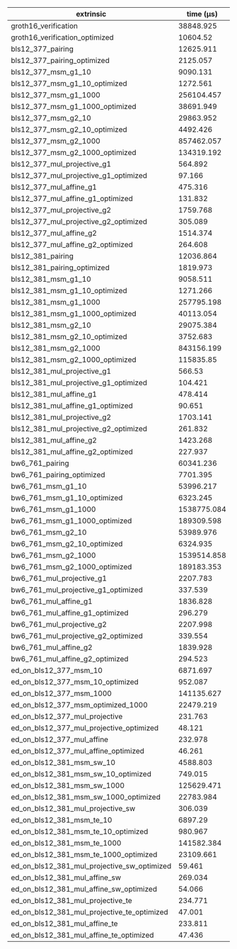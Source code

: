 | extrinsic                                   | time (µs)   |
| ------------------------------------------- | ----------- |
| groth16_verification                        | 38848.925   |
| groth16_verification_optimized              | 10604.52    |
| bls12_377_pairing                           | 12625.911   |
| bls12_377_pairing_optimized                 | 2125.057    |
| bls12_377_msm_g1_10                         | 9090.131    |
| bls12_377_msm_g1_10_optimized               | 1272.561    |
| bls12_377_msm_g1_1000                       | 256104.457  |
| bls12_377_msm_g1_1000_optimized             | 38691.949   |
| bls12_377_msm_g2_10                         | 29863.952   |
| bls12_377_msm_g2_10_optimized               | 4492.426    |
| bls12_377_msm_g2_1000                       | 857462.057  |
| bls12_377_msm_g2_1000_optimized             | 134319.192  |
| bls12_377_mul_projective_g1                 | 564.892     |
| bls12_377_mul_projective_g1_optimized       | 97.166      |
| bls12_377_mul_affine_g1                     | 475.316     |
| bls12_377_mul_affine_g1_optimized           | 131.832     |
| bls12_377_mul_projective_g2                 | 1759.768    |
| bls12_377_mul_projective_g2_optimized       | 305.089     |
| bls12_377_mul_affine_g2                     | 1514.374    |
| bls12_377_mul_affine_g2_optimized           | 264.608     |
| bls12_381_pairing                           | 12036.864   |
| bls12_381_pairing_optimized                 | 1819.973    |
| bls12_381_msm_g1_10                         | 9058.511    |
| bls12_381_msm_g1_10_optimized               | 1271.266    |
| bls12_381_msm_g1_1000                       | 257795.198  |
| bls12_381_msm_g1_1000_optimized             | 40113.054   |
| bls12_381_msm_g2_10                         | 29075.384   |
| bls12_381_msm_g2_10_optimized               | 3752.683    |
| bls12_381_msm_g2_1000                       | 843156.199  |
| bls12_381_msm_g2_1000_optimized             | 115835.85   |
| bls12_381_mul_projective_g1                 | 566.53      |
| bls12_381_mul_projective_g1_optimized       | 104.421     |
| bls12_381_mul_affine_g1                     | 478.414     |
| bls12_381_mul_affine_g1_optimized           | 90.651      |
| bls12_381_mul_projective_g2                 | 1703.141    |
| bls12_381_mul_projective_g2_optimized       | 261.832     |
| bls12_381_mul_affine_g2                     | 1423.268    |
| bls12_381_mul_affine_g2_optimized           | 227.937     |
| bw6_761_pairing                             | 60341.236   |
| bw6_761_pairing_optimized                   | 7701.395    |
| bw6_761_msm_g1_10                           | 53996.217   |
| bw6_761_msm_g1_10_optimized                 | 6323.245    |
| bw6_761_msm_g1_1000                         | 1538775.084 |
| bw6_761_msm_g1_1000_optimized               | 189309.598  |
| bw6_761_msm_g2_10                           | 53989.976   |
| bw6_761_msm_g2_10_optimized                 | 6324.935    |
| bw6_761_msm_g2_1000                         | 1539514.858 |
| bw6_761_msm_g2_1000_optimized               | 189183.353  |
| bw6_761_mul_projective_g1                   | 2207.783    |
| bw6_761_mul_projective_g1_optimized         | 337.539     |
| bw6_761_mul_affine_g1                       | 1836.828    |
| bw6_761_mul_affine_g1_optimized             | 296.279     |
| bw6_761_mul_projective_g2                   | 2207.998    |
| bw6_761_mul_projective_g2_optimized         | 339.554     |
| bw6_761_mul_affine_g2                       | 1839.928    |
| bw6_761_mul_affine_g2_optimized             | 294.523     |
| ed_on_bls12_377_msm_10                      | 6871.697    |
| ed_on_bls12_377_msm_10_optimized            | 952.087     |
| ed_on_bls12_377_msm_1000                    | 141135.627  |
| ed_on_bls12_377_msm_optimized_1000          | 22479.219   |
| ed_on_bls12_377_mul_projective              | 231.763     |
| ed_on_bls12_377_mul_projective_optimized    | 48.121      |
| ed_on_bls12_377_mul_affine                  | 232.978     |
| ed_on_bls12_377_mul_affine_optimized        | 46.261      |
| ed_on_bls12_381_msm_sw_10                   | 4588.803    |
| ed_on_bls12_381_msm_sw_10_optimized         | 749.015     |
| ed_on_bls12_381_msm_sw_1000                 | 125629.471  |
| ed_on_bls12_381_msm_sw_1000_optimized       | 22783.984   |
| ed_on_bls12_381_mul_projective_sw           | 306.039     |
| ed_on_bls12_381_msm_te_10                   | 6897.29     |
| ed_on_bls12_381_msm_te_10_optimized         | 980.967     |
| ed_on_bls12_381_msm_te_1000                 | 141582.384  |
| ed_on_bls12_381_msm_te_1000_optimized       | 23109.661   |
| ed_on_bls12_381_mul_projective_sw_optimized | 59.461      |
| ed_on_bls12_381_mul_affine_sw               | 269.034     |
| ed_on_bls12_381_mul_affine_sw_optimized     | 54.066      |
| ed_on_bls12_381_mul_projective_te           | 234.771     |
| ed_on_bls12_381_mul_projective_te_optimized | 47.001      |
| ed_on_bls12_381_mul_affine_te               | 233.811     |
| ed_on_bls12_381_mul_affine_te_optimized     | 47.436      |
